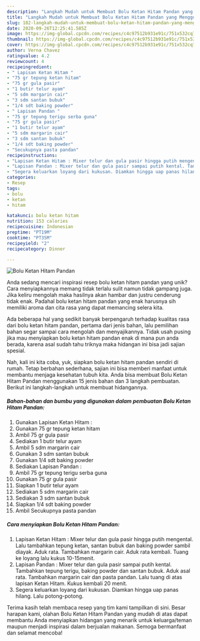```yaml
---
description: "Langkah Mudah untuk Membuat Bolu Ketan Hitam Pandan yang Menggugah Selera"
title: "Langkah Mudah untuk Membuat Bolu Ketan Hitam Pandan yang Menggugah Selera"
slug: 182-langkah-mudah-untuk-membuat-bolu-ketan-hitam-pandan-yang-menggugah-selera
date: 2020-09-26T12:25:41.585Z
image: https://img-global.cpcdn.com/recipes/c4c97512b931e91c/751x532cq70/bolu-ketan-hitam-pandan-foto-resep-utama.jpg
thumbnail: https://img-global.cpcdn.com/recipes/c4c97512b931e91c/751x532cq70/bolu-ketan-hitam-pandan-foto-resep-utama.jpg
cover: https://img-global.cpcdn.com/recipes/c4c97512b931e91c/751x532cq70/bolu-ketan-hitam-pandan-foto-resep-utama.jpg
author: Verna Chavez
ratingvalue: 4.2
reviewcount: 4
recipeingredient:
- " Lapisan Ketan Hitam "
- "75 gr tepung ketan hitam"
- "75 gr gula pasir"
- "1 butir telur ayam"
- "5 sdm margarin cair"
- "3 sdm santan bubuk"
- "1/4 sdt baking powder"
- " Lapisan Pandan "
- "75 gr tepung terigu serba guna"
- "75 gr gula pasir"
- "1 butir telur ayam"
- "5 sdm margarin cair"
- "3 sdm santan bubuk"
- "1/4 sdt baking powder"
- "Secukupnya pasta pandan"
recipeinstructions:
- "Lapisan Ketan Hitam : Mixer telur dan gula pasir hingga putih mengental. Lalu tambahkan tepung ketan, santan bubuk dan baking powder sambil diayak. Aduk rata. Tambahkan margarin cair. Aduk rata kembali. Tuang ke loyang lalu kukus 10-15menit."
- "Lapisan Pandan : Mixer telur dan gula pasir sampai putih kental. Tambahkan tepung terigu, baking powder dan santan bubuk. Aduk asal rata. Tambahkan margarin cair dan pasta pandan. Lalu tuang di atas lapisan Ketan Hitam. Kukus kembali 20 menit."
- "Segera keluarkan loyang dari kukusan. Diamkan hingga uap panas hilang. Lalu potong-potong."
categories:
- Resep
tags:
- bolu
- ketan
- hitam

katakunci: bolu ketan hitam 
nutrition: 153 calories
recipecuisine: Indonesian
preptime: "PT19M"
cooktime: "PT35M"
recipeyield: "2"
recipecategory: Dinner

---
```



![Bolu Ketan Hitam Pandan](https://img-global.cpcdn.com/recipes/c4c97512b931e91c/751x532cq70/bolu-ketan-hitam-pandan-foto-resep-utama.jpg)

Anda sedang mencari inspirasi resep bolu ketan hitam pandan yang unik? Cara menyiapkannya memang tidak terlalu sulit namun tidak gampang juga. Jika keliru mengolah maka hasilnya akan hambar dan justru cenderung tidak enak. Padahal bolu ketan hitam pandan yang enak harusnya sih memiliki aroma dan cita rasa yang dapat memancing selera kita.



Ada beberapa hal yang sedikit banyak berpengaruh terhadap kualitas rasa dari bolu ketan hitam pandan, pertama dari jenis bahan, lalu pemilihan bahan segar sampai cara mengolah dan menyajikannya. Tidak usah pusing jika mau menyiapkan bolu ketan hitam pandan enak di mana pun anda berada, karena asal sudah tahu triknya maka hidangan ini bisa jadi sajian spesial.


Nah, kali ini kita coba, yuk, siapkan bolu ketan hitam pandan sendiri di rumah. Tetap berbahan sederhana, sajian ini bisa memberi manfaat untuk membantu menjaga kesehatan tubuh kita. Anda bisa membuat Bolu Ketan Hitam Pandan menggunakan 15 jenis bahan dan 3 langkah pembuatan. Berikut ini langkah-langkah untuk membuat hidangannya.

<!--inarticleads1-->

##### Bahan-bahan dan bumbu yang digunakan dalam pembuatan Bolu Ketan Hitam Pandan:

1. Gunakan  Lapisan Ketan Hitam :
1. Gunakan 75 gr tepung ketan hitam
1. Ambil 75 gr gula pasir
1. Sediakan 1 butir telur ayam
1. Ambil 5 sdm margarin cair
1. Gunakan 3 sdm santan bubuk
1. Gunakan 1/4 sdt baking powder
1. Sediakan  Lapisan Pandan :
1. Ambil 75 gr tepung terigu serba guna
1. Gunakan 75 gr gula pasir
1. Siapkan 1 butir telur ayam
1. Sediakan 5 sdm margarin cair
1. Sediakan 3 sdm santan bubuk
1. Siapkan 1/4 sdt baking powder
1. Ambil Secukupnya pasta pandan




<!--inarticleads2-->

##### Cara menyiapkan Bolu Ketan Hitam Pandan:

1. Lapisan Ketan Hitam : Mixer telur dan gula pasir hingga putih mengental. Lalu tambahkan tepung ketan, santan bubuk dan baking powder sambil diayak. Aduk rata. Tambahkan margarin cair. Aduk rata kembali. Tuang ke loyang lalu kukus 10-15menit.
1. Lapisan Pandan : Mixer telur dan gula pasir sampai putih kental. Tambahkan tepung terigu, baking powder dan santan bubuk. Aduk asal rata. Tambahkan margarin cair dan pasta pandan. Lalu tuang di atas lapisan Ketan Hitam. Kukus kembali 20 menit.
1. Segera keluarkan loyang dari kukusan. Diamkan hingga uap panas hilang. Lalu potong-potong.




Terima kasih telah membaca resep yang tim kami tampilkan di sini. Besar harapan kami, olahan Bolu Ketan Hitam Pandan yang mudah di atas dapat membantu Anda menyiapkan hidangan yang menarik untuk keluarga/teman maupun menjadi inspirasi dalam berjualan makanan. Semoga bermanfaat dan selamat mencoba!
